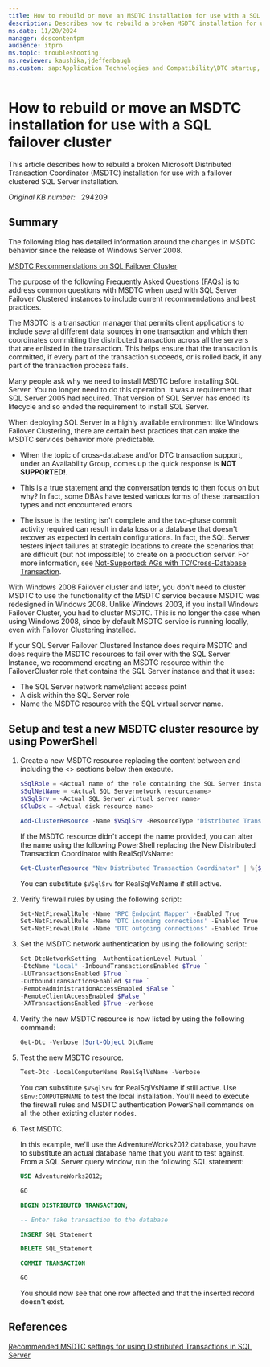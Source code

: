 ```yaml
---
title: How to rebuild or move an MSDTC installation for use with a SQL failover cluster
description: Describes how to rebuild a broken MSDTC installation for use with a failover clustered SQL Server installation, and how to move the MSDTC clustered resource to a new group.
ms.date: 11/20/2024
manager: dcscontentpm
audience: itpro
ms.topic: troubleshooting
ms.reviewer: kaushika,jdeffenbaugh
ms.custom: sap:Application Technologies and Compatibility\DTC startup, configuration, connectivity, and cluster, csstroubleshoot
---
```

# How to rebuild or move an MSDTC installation for use with a SQL failover cluster

This article describes how to rebuild a broken Microsoft Distributed Transaction Coordinator (MSDTC) installation for use with a failover clustered SQL Server installation.

_Original KB number:_ &nbsp; 294209

## Summary

The following blog has detailed information around the changes in MSDTC behavior since the release of Windows Server 2008.

[MSDTC Recommendations on SQL Failover Cluster](/archive/blogs/alwaysonpro/msdtc-recommendations-on-sql-failover-cluster)

The purpose of the following Frequently Asked Questions (FAQs) is to address common questions with MSDTC when used with SQL Server Failover Clustered instances to include current recommendations and best practices.

The MSDTC is a transaction manager that permits client applications to include several different data sources in one transaction and which then coordinates committing the distributed transaction across all the servers that are enlisted in the transaction. This helps ensure that the transaction is committed, if every part of the transaction succeeds, or is rolled back, if any part of the transaction process fails.  

Many people ask why we need to install MSDTC before installing SQL Server. You no longer need to do this operation. It was a requirement that SQL Server 2005 had required. That version of SQL Server has ended its lifecycle and so ended the requirement to install SQL Server.  

When deploying SQL Server in a highly available environment like Windows Failover Clustering, there are certain best practices that can make the MSDTC services behavior more predictable.

- When the topic of cross-database and/or DTC transaction support, under an Availability Group, comes up the quick response is **NOT SUPPORTED!**.

- This is a true statement and the conversation tends to then focus on but why? In fact, some DBAs have tested various forms of these transaction types and not encountered errors.

- The issue is the testing isn't complete and the two-phase commit activity required can result in data loss or a database that doesn't recover as expected in certain configurations. In fact, the SQL Server testers inject failures at strategic locations to create the scenarios that are difficult (but not impossible) to create on a production server. For more information, see [Not-Supported: AGs with TC/Cross-Database Transaction](/archive/blogs/alwaysonpro/not-supported-ags-with-dtccross-database-transactions).  

With Windows 2008 Failover cluster and later, you don't need to cluster MSDTC to use the functionality of the MSDTC service because MSDTC was redesigned in Windows 2008. Unlike Windows 2003, if you install Windows Failover Cluster, you had to cluster MSDTC. This is no longer the case when using Windows 2008, since by default MSDTC service is running locally, even with Failover Clustering installed.  

If your SQL Server Failover Clustered Instance does require MSDTC and does require the MSDTC resources to fail over with the SQL Server Instance, we recommend creating an MSDTC resource within the FailoverCluster role that contains the SQL Server instance and that it uses:  

- The SQL Server network name\\client access point
- A disk within the SQL Server role
- Name the MSDTC resource with the SQL virtual server name.

## Setup and test a new MSDTC cluster resource by using PowerShell

1. Create a new MSDTC resource replacing the content between and including the <> sections below then execute.

    ```powershell
    $SqlRole = <Actual name of the role containing the SQL Server instance>
    $SqlNetName = <Actual SQL Servernetwork resourcename>
    $VSqlSrv = <Actual SQL Server virtual server name>
    $CluDsk = <Actual disk resource name>

    Add-ClusterResource -Name $VSqlSrv -ResourceType "Distributed Transaction Coordinator" -Group $SqlRole
    ```

    If the MSDTC resource didn't accept the name provided, you can alter the name using the following PowerShell replacing the New Distributed Transaction Coordinator with RealSqlVsName:

    ```powershell
    Get-ClusterResource "New Distributed Transaction Coordinator" | %{$_.Name = RealSqlVsName }
    ```

    You can substitute `$VSqlSrv` for RealSqlVsName if still active.

2. Verify firewall rules by using the following script:

    ```powershell
    Set-NetFirewallRule -Name 'RPC Endpoint Mapper' -Enabled True
    Set-NetFirewallRule -Name 'DTC incoming connections' -Enabled True
    Set-NetFirewallRule -Name 'DTC outgoing connections' -Enabled True
    ```

3. Set the MSDTC network authentication by using the following script:

    ```powershell
    Set-DtcNetworkSetting -AuthenticationLevel Mutual `
    -DtcName "Local" -InboundTransactionsEnabled $True `
    -LUTransactionsEnabled $True `
    -OutboundTransactionsEnabled $True `
    -RemoteAdministrationAccessEnabled $False `
    -RemoteClientAccessEnabled $False `
    -XATransactionsEnabled $True -verbose
    ```

4. Verify the new MSDTC resource is now listed by using the following command:

    ```powershell
    Get-Dtc -Verbose |Sort-Object DtcName
    ```

5. Test the new MSDTC resource.

    ```powershell
    Test-Dtc -LocalComputerName RealSqlVsName -Verbose
    ```

    You can substitute `$VSqlSrv` for RealSqlVsName if still active. Use `$Env:COMPUTERNAME` to test the local installation. You'll need to execute the firewall rules and MSDTC authentication PowerShell commands on all the other existing cluster nodes.  

6. Test MSDTC.

    In this example, we'll use the AdventureWorks2012 database, you have to substitute an actual database name that you want to test against. From a SQL Server query window, run the following SQL statement:  

    ```sql
    USE AdventureWorks2012;
    
    GO
    
    BEGIN DISTRIBUTED TRANSACTION; 
    
    -- Enter fake transaction to the database
    
    INSERT SQL_Statement
    
    DELETE SQL_Statement
    
    COMMIT TRANSACTION
    
    GO
    ```

    You should now see that one row affected and that the inserted record doesn't exist.

## References

[Recommended MSDTC settings for using Distributed Transactions in SQL Server](https://support.microsoft.com/help/2027550/recommended-msdtc-settings-for-using-distributed-transactions-in-sql-s)
